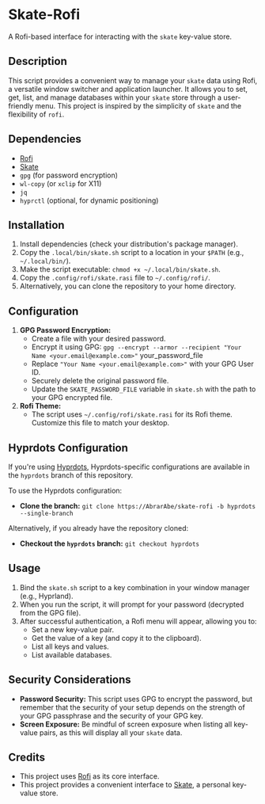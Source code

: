 # Skate-Rofi

A Rofi-based interface for interacting with the `skate` key-value store.

## Description

This script provides a convenient way to manage your `skate` data using Rofi, a versatile window switcher and application launcher. It allows you to set, get, list, and manage databases within your `skate` store through a user-friendly menu. This project is inspired by the simplicity of `skate` and the flexibility of `rofi`.

## Dependencies

*   [Rofi](https://github.com/davatorium/rofi)
*   [Skate](https://github.com/charmbracelet/skate)
*   `gpg` (for password encryption)
*   `wl-copy` (or `xclip` for X11)
*   `jq`
*   `hyprctl` (optional, for dynamic positioning)

## Installation

1.  Install dependencies (check your distribution's package manager).
2.  Copy the `.local/bin/skate.sh` script to a location in your `$PATH` (e.g., `~/.local/bin/`).
3.  Make the script executable: `chmod +x ~/.local/bin/skate.sh`.
4.  Copy the `.config/rofi/skate.rasi` file to `~/.config/rofi/`.
5. Alternatively, you can clone the repository to your home directory.

## Configuration

1.  **GPG Password Encryption:**
    *   Create a file with your desired password.
    *   Encrypt it using GPG: `gpg --encrypt --armor --recipient "Your Name <your.email@example.com>"` your_password_file
    *   Replace `"Your Name <your.email@example.com>"` with your GPG User ID.
    *   Securely delete the original password file.
    *   Update the `SKATE_PASSWORD_FILE` variable in `skate.sh` with the path to your GPG encrypted file.
2.  **Rofi Theme:**
    *   The script uses `~/.config/rofi/skate.rasi` for its Rofi theme. Customize this file to match your desktop.

## Hyprdots Configuration

If you're using [Hyprdots](https://github.com/prasanthrangan/hyprdots), Hyprdots-specific configurations are available in the `hyprdots` branch of this repository.

To use the Hyprdots configuration:

*  **Clone the branch:** `git clone https://AbrarAbe/skate-rofi -b hyprdots --single-branch`

Alternatively, if you already have the repository cloned:

*  **Checkout the `hyprdots` branch:** `git checkout hyprdots`

## Usage

1.  Bind the `skate.sh` script to a key combination in your window manager (e.g., Hyprland).
2.  When you run the script, it will prompt for your password (decrypted from the GPG file).
3.  After successful authentication, a Rofi menu will appear, allowing you to:
    *   Set a new key-value pair.
    *   Get the value of a key (and copy it to the clipboard).
    *   List all keys and values.
    *   List available databases.

## Security Considerations

*   **Password Security:** This script uses GPG to encrypt the password, but remember that the security of your setup depends on the strength of your GPG passphrase and the security of your GPG key.
*   **Screen Exposure:** Be mindful of screen exposure when listing all key-value pairs, as this will display all your `skate` data.

## Credits

*   This project uses [Rofi](https://github.com/davatorium/rofi) as its core interface.
*   This project provides a convenient interface to [Skate](https://github.com/charmbracelet/skate), a personal key-value store.
